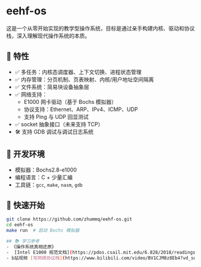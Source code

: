 # eehf-os

这是一个从零开始实现的教学型操作系统，目标是通过亲手构建内核、驱动和协议栈，深入理解现代操作系统的本质。

## 🌟 特性

- ✅ 多任务：内核态调度器、上下文切换、进程状态管理
- ✅ 内存管理：分页机制、页表映射、内核/用户地址空间隔离
- ✅ 文件系统：简易块设备抽象层
- ✅ 网络支持：
  - E1000 网卡驱动（基于 Bochs 模拟器）
  - 协议支持：Ethernet、ARP、IPv4、ICMP、UDP
  - 支持 Ping 与 UDP 回显测试
- ✅ socket 抽象接口（未来支持 TCP）
- 🛠️ 支持 GDB 调试与调试日志系统

## 🧰 开发环境

- 模拟器：Bochs2.8-e1000
- 编程语言：C + 少量汇编
- 工具链：`gcc`, `make`, `nasm`, `gdb`

## 🚀 快速开始

```bash
git clone https://github.com/zhummq/eehf-os.git
cd eehf-os
make run  # 启动 Bochs 模拟器

## 📚 学习参考
- 《操作系统真相还原》
-  [Intel E1000 规范文档](https://pdos.csail.mit.edu/6.828/2018/readings/hardware/8254x_GBe_SDM.pdf)
- b站视频 [写网络协议栈](https://www.bilibili.com/video/BV1CJM8z8Eb4?vd_source=f9e49111868edc5258768c0629d63793)
